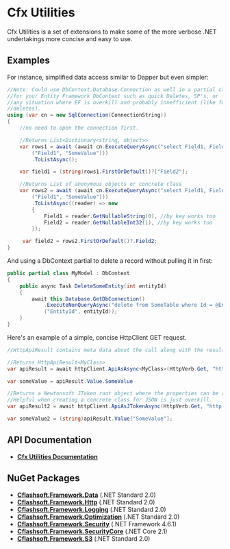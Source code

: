 # Cfx Utilities

Cfx Utilities is a set of extensions to make some of the more verbose .NET undertakings more concise and easy to use.

## Examples

For instance, simplified data access similar to Dapper but even simpler:
```C#
//Note: Could use DbContext.Database.Connection as well in a partial class
//for your Entity Framework DbContext such as quick Deletes, SP's, or 
//any situation where EF is overkill and probably innefficient (like for
//deletes). 
using (var cn = new SqlConnection(ConnectionString))
{
    //no need to open the connection first.

    //Returns List<Dictionary<string, object>>
    var rows1 = await (await cn.ExecuteQueryAsync("select Field1, Field2 from MyTable where Field1 = @Field1",
        ("Field1", "SomeValue")))
        .ToListAsync();

    var field1 = (string)rows1.FirstOrDefault()?["Field2"];

    //Returns List of anonymous objects or concrete class
    var rows2 = await (await cn.ExecuteQueryAsync("select Field1, Field2 from MyTable where Field1 = @Field1",
        ("Field1", "SomeValue")))
        .ToListAsync((reader) => new
        {
            Field1 = reader.GetNullableString(0), //by key works too
            Field2 = reader.GetNullableInt32(1), //by key works too
        });

     var field2 = rows2.FirstOrDefault()?.Field2;
}
```
And using a DbContext partial to delete a record without pulling it in first:
```C#
public partial class MyModel : DbContext
{
    public async Task DeleteSomeEntity(int entityId)
	{
	    await this.Database.GetDbConnection()
		    .ExecuteNonQueryAsync("delete from SomeTable where Id = @EntityId",
			("EntityId", entityId));
	}
}
```

Here's an example of a simple, concise HttpClient GET request.
```C#
//HttpApiResult contains meta data about the call along with the result in the Value property

//Returns HttpApiResult<MyClass>
var apiResult = await httpClient.ApiAsAsync<MyClass>(HttpVerb.Get, "http://www.somendpoint.com/etc", authHeader);

var someValue = apiResult.Value.SomeValue

//Returns a Newtonsoft JToken root object where the properties can be accessed in a dictionary hierarchy.
//Helpful when creating a concrete class for JSON is just overkill.
var apiResult2 = await httpClient.ApiAsJTokenAsync(HttpVerb.Get, "http://www.somendpoint.com/etc", authHeader);

var someValue2 = (string)apiResult.Value["SomeValue"];
```

## API Documentation

- **[Cfx Utilities Documentation](http://riverfront.solutions/docs/cfxutilities/index.html)**

## NuGet Packages

- **[Cflashsoft.Framework.Data](https://www.nuget.org/packages/Cflashsoft.Framework.Data/)** (.NET Standard 2.0)
- **[Cflashsoft.Framework.Http](https://www.nuget.org/packages/Cflashsoft.Framework.Http/)** (.NET Standard 2.0)
- **[Cflashsoft.Framework.Logging](https://www.nuget.org/packages/Cflashsoft.Framework.Logging/)** (.NET Standard 2.0)
- **[Cflashsoft.Framework.Optimization](https://www.nuget.org/packages/Cflashsoft.Framework.Optimization/)** (.NET Standard 2.0)
- **[Cflashsoft.Framework.Security](https://www.nuget.org/packages/Cflashsoft.Framework.Security/)** (.NET Framework 4.6.1)
- **[Cflashsoft.Framework.SecurityCore](https://www.nuget.org/packages/Cflashsoft.Framework.SecurityCore/)** (.NET Core 2.1)
- **[Cflashsoft.Framework.S3](https://www.nuget.org/packages/Cflashsoft.Framework.S3/)** (.NET Standard 2.0)

